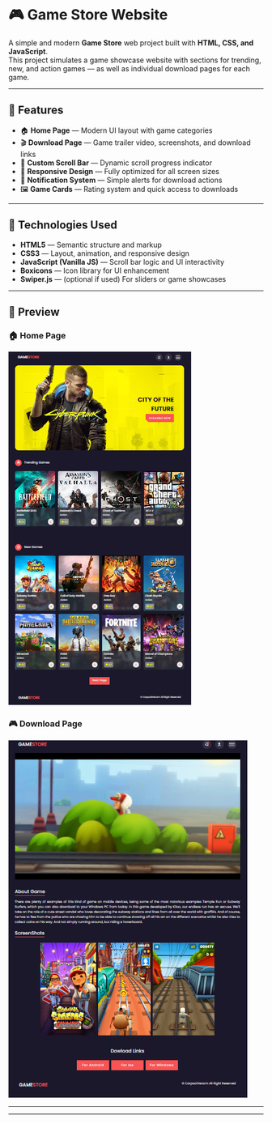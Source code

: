 # 🎮 Game Store Website

A simple and modern **Game Store** web project built with **HTML, CSS, and JavaScript**.  
This project simulates a game showcase website with sections for trending, new, and action games — as well as individual download pages for each game.

---

## 🚀 Features

* 🏠 **Home Page** — Modern UI layout with game categories  
* 🎬 **Download Page** — Game trailer video, screenshots, and download links  
* 🌈 **Custom Scroll Bar** — Dynamic scroll progress indicator  
* 📱 **Responsive Design** — Fully optimized for all screen sizes  
* 🔔 **Notification System** — Simple alerts for download actions  
* 🖼️ **Game Cards** — Rating system and quick access to downloads  

---

## 🧰 Technologies Used

* **HTML5** — Semantic structure and markup  
* **CSS3** — Layout, animation, and responsive design  
* **JavaScript (Vanilla JS)** — Scroll bar logic and UI interactivity  
* **Boxicons** — Icon library for UI enhancement  
* **Swiper.js** — (optional if used) For sliders or game showcases  

---

## 📸 Preview
### 🏠 Home Page
![Home Page](./HomePageScreenshot.png)

### 🎮 Download Page
![Download Page](./dowloadPageScreenshot.png)

---
---

